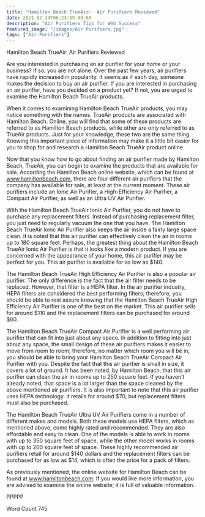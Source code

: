 ```yaml
---
title: "Hamilton Beach TrueAir:  Air Purifiers Reviewed"
date: 2021-02-24T06:23:59-08:00
description: "Air Purifiers Tips for Web Success"
featured_image: "/images/Air Purifiers.jpg"
tags: ["Air Purifiers"]
---
```


Hamilton Beach TrueAir:  Air Purifiers Reviewed

Are you interested in purchasing an air purifier for your home or your business?  If so, you are not alone. Over the past few years, air purifiers have rapidly increased in popularity. It seems as if each day, someone makes the decision to buy an air purifier. If you are interested in purchasing an air purifier, have you decided on a product yet?  If not, you are urged to examine the Hamilton Beach TrueAir products.

When it comes to examining Hamilton Beach TrueAir products, you may notice something with the names. TrueAir products are associated with Hamilton Beach.  Online, you will find that some of these products are referred to as Hamilton Beach products, while other are only referred to as TrueAir products. Just for your knowledge, these two are the same thing.  Knowing this important piece of information may make it a little bit easier for you to shop for and research a Hamilton Beach TrueAir product online.

Now that you know how to go about finding an air purifier made by Hamilton Beach, TrueAir, you can begin to examine the products that are available for sale. According the Hamilton Beach online website, which can be found at www.hamiltonbeach.com, there are four different air purifiers that the company has available for sale, at least at the current moment.  These air purifiers include an Ionic Air Purifier, a High-Efficiency Air Purifier, a Compact Air Purifier, as well as an Ultra UV Air Purifier.

With the Hamilton Beach TrueAir Ionic Air Purifier, you do not have to purchase any replacement filters. Instead of purchasing replacement filter, you just need to regularly vacuum the one that you have.  The Hamilton Beach TrueAir Ionic Air Purifier also keeps the air inside a fairly large space clean. It is noted that this air purifier can effectively clean the air in rooms up to 180 square feet. Perhaps, the greatest thing about the Hamilton Beach TrueAir Ionic Air Purifier is that it looks like a modern product. If you are concerned with the appearance of your home, this air purifier may be perfect for you.  This air purifier is available for as low as $140.  

The Hamilton Beach TrueAir High Efficiency Air Purifier is also a popular air purifier.  The only difference is the fact that the air filter needs to be replaced. However, that filter is a HEPA filter. In the air purifier industry, HEPA filters are considered the best performing filters; therefore, you should be able to rest assure knowing that the Hamilton Beach TrueAir High Efficiency Air Purifier is one of the best on the market.  This air purifier sells for around $110 and the replacement filters can be purchased for around $60.

The Hamilton Beach TrueAir Compact Air Purifier is a well performing air purifier that can fit into just about any space. In addition to fitting into just about any space, the small design of these air purifiers makes it easier to move from room to room; therefore, no matter which room you will be in, you should be able to bring your Hamilton Beach TrueAir Compact Air Purifier with you.  Despite the fact that this air purifier is small in size, it covers a lot of ground.  It has been noted, by Hamilton Beach, that this air purifier can clean the air in rooms up to 250 square feet. If you haven’t already noted, that space is a lot larger than the space cleaned by the above mentioned air purifiers.  It is also important to note that this air purifier uses HEPA technology.  It retails for around $70, but replacement filters must also be purchased.

The Hamilton Beach TrueAir Ultra UV Air Purifiers come in a number of different makes and models.  Both these models use HEPA filters, which as mentioned above, come highly rated and recommended.  They are also affordable and easy to clean.  One of the models is able to work in rooms with up to 350 square feet of space, while the other model works in rooms with up to 200 square feet of space. These highly recommended air purifiers retail for around $140 dollars and the replacement filters can be purchased for as low as $14, which is often the price for a pack of filters.

As previously mentioned, the online website for Hamilton Beach can be found at www.hamiltonbeach.com. If you would like more information, you are advised to examine the online website; it is full of valuable information.

PPPPP

Word Count 745

